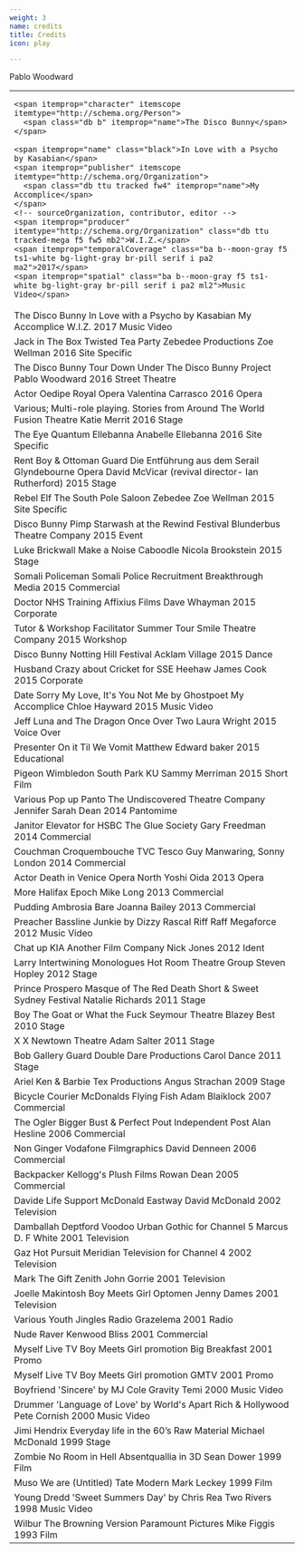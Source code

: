 ```yaml
---
weight: 3
name: credits
title: Credits
icon: play

---
```

<!--

`sameAs`: https://stackoverflow.com/questions/33042229/url-vs-sameas-schema-org#33046277
> Schema.org cannot expect everything to be clustered together nicely on every webpage: https://stackoverflow.com/questions/28888190/schema-org-organization-url-logo-in-one-place-and-social-links-in-another


<span itemscope itemtype="http://schema.org/TheaterEvent">
  <span itemprop="name">Julius Caesar at Shakespeare's Globe</span>
  <span itemprop="location" itemscope itemtype="http://schema.org/PerformingArtsTheater">
    <meta itemprop="name" content="Shakespeare's Globe"/>
    <link itemprop="sameAs" href="http://www.shakespearesglobe.com/"/>
    <meta itemprop="address" content="London, UK"/>

    <span itemprop="performer" content="actor">Pablo Woodward</span>

  </span>
  <span itemprop="offers" itemscope="" itemtype="http://schema.org/Offer">
    !<link itemprop="url" href="/examples/ticket/0012301230123"/>
    <span itemprop="priceCurrency" content="GBP">£</span>
    <span itemprop="price" content></span>
    <span itemprop="validFrom" content="2017-01-01T00:00">2017</span>
  </span>

  <span itemprop="startDate" content="2017-01-01T00:00">2017</span>
  <span itemprop="endDate" content="2017-01-01T00:01">2017</span>
  <span itemprop="availability" content="LimitedAvailability" itemtype="http://schema.org/LimitedAvailability"></span>

  <span itemprop="workPerformed" itemscope="" itemtype="http://schema.org/CreativeWork">
    <span itemprop="description" content="Recorded">Recorded</span>
    <link itemprop="sameAs" href="http://en.wikipedia.org/wiki/Julius_Caesar_(play)"/>
    <link itemprop="sameAs" href="http://worldcat.org/entity/work/id/1807288036"/>
    <span itemprop="creator" itemscope="" itemtype="http://schema.org/Person">
       <meta itemprop="name" content="William Shakespeare"/>
       <link itemprop="sameAs" href="http://en.wikipedia.org/wiki/William_Shakespeare"/>
    </span>
  </span>
</span>
-->

<div class="cf f4">
<span class="dn">Pablo Woodward</span>
<table class="collapse"><!-- table table-hover -->
<tbody>


<tr class="hover-bg-near-white transition">
  <td class="pt3 pb3" itemscope itemtype="http://schema.org/CreativeWork" itemid="https://pablowoodward.com">

    <span itemprop="character" itemscope itemtype="http://schema.org/Person">
      <span class="db b" itemprop="name">The Disco Bunny</span>
    </span>

    <span itemprop="name" class="black">In Love with a Psycho by Kasabian</span>
    <span itemprop="publisher" itemscope itemtype="http://schema.org/Organization">
      <span class="db ttu tracked fw4" itemprop="name">My Accomplice</span>
    </span>
    <!-- sourceOrganization, contributor, editor -->
    <span itemprop="producer" itemtype="http://schema.org/Organization" class="db ttu tracked-mega f5 fw5 mb2">W.I.Z.</span>
    <span itemprop="temporalCoverage" class="ba b--moon-gray f5 ts1-white bg-light-gray br-pill serif i pa2 ma2">2017</span>
    <span itemprop="spatial" class="ba b--moon-gray f5 ts1-white bg-light-gray br-pill serif i pa2 ml2">Music Video</span>

  </td>
</tr>

<tr class="hover-bg-near-white transition">
<td class="pt3 pb3">
  <span itemprop="character" class="db b">The Disco Bunny</span>
  <span itemprop="CreativeWork" class="black">In Love with a Psycho by Kasabian</span>
  <span itemprop="publisher" class="db ttu tracked fw4">My Accomplice</span>
  <!-- sourceOrganization, contributor, editor -->
  <span itemprop="producer" class="db ttu tracked-mega f5 fw5 mb2">W.I.Z.</span>
  <span itemprop="temporalCoverage" class="ba b--moon-gray f5 ts1-white bg-light-gray br-pill serif i pa2 ma2">2017</span>
  <span itemprop="spatial" class="ba b--moon-gray f5 ts1-white bg-light-gray br-pill serif i pa2 ml2">Music Video</span>
</td>
</tr>
<tr class="hover-bg-near-white transition">
<td class="pt3 pb3">
  <span itemprop="character" class="db b">Jack in The Box</span>
  <span itemprop="CreativeWork" class="black">Twisted Tea Party</span>
  <span itemprop="publisher" class="db ttu tracked fw4">Zebedee Productions</span>
  <span itemprop="producer" class="db ttu tracked-mega f5 fw5 mb2">Zoe Wellman</span>
  <span itemprop="temporalCoverage" class="ba b--moon-gray f5 ts1-white bg-light-gray br-pill serif i pa2 ma2">2016</span>
  <span itemprop="spatial" class="ba b--moon-gray f5 ts1-white bg-light-gray br-pill serif i pa2 ml2">Site Specific</span></td>
</tr>
<tr class="hover-bg-near-white transition">
<td class="pt3 pb3">
  <span itemprop="character" class="db b">The Disco Bunny</span>
  <span itemprop="CreativeWork" class="black">Tour Down Under</span>
  <span itemprop="publisher" class="db ttu tracked fw4">The Disco Bunny Project</span>
  <span itemprop="producer" class="db ttu tracked-mega f5 fw5 mb2">Pablo Woodward</span>
  <span itemprop="temporalCoverage" class="ba b--moon-gray f5 ts1-white bg-light-gray br-pill serif i pa2 ma2">2016</span>
  <span itemprop="spatial" class="ba b--moon-gray f5 ts1-white bg-light-gray br-pill serif i pa2 ml2">Street Theatre</span></td>
</tr>
<tr class="hover-bg-near-white transition">
<td class="pt3 pb3">
  <span itemprop="character" class="db b">Actor</span>
  <span itemprop="CreativeWork" class="black">Oedipe</span>
  <span itemprop="publisher" class="db ttu tracked fw4">Royal Opera</span>
  <span itemprop="producer" class="db ttu tracked-mega f5 fw5 mb2">Valentina Carrasco</span>
  <span itemprop="temporalCoverage" class="ba b--moon-gray f5 ts1-white bg-light-gray br-pill serif i pa2 ma2">2016</span>
  <span itemprop="spatial" class="ba b--moon-gray f5 ts1-white bg-light-gray br-pill serif i pa2 ml2">Opera</span></td>
</tr>
<tr class="hover-bg-near-white transition">
<td class="pt3 pb3">
  <span itemprop="character" class="db b">Various; Multi-role playing.</span>
  <span itemprop="CreativeWork" class="black">Stories from Around The World</span>
  <span itemprop="publisher" class="db ttu tracked fw4">Fusion Theatre</span>
  <span itemprop="producer" class="db ttu tracked-mega f5 fw5 mb2">Katie Merrit</span>
  <span itemprop="temporalCoverage" class="ba b--moon-gray f5 ts1-white bg-light-gray br-pill serif i pa2 ma2">2016</span>
  <span itemprop="spatial" class="ba b--moon-gray f5 ts1-white bg-light-gray br-pill serif i pa2 ml2">Stage</span></td>
</tr>
<tr class="hover-bg-near-white transition">
<td class="pt3 pb3">
  <span itemprop="character" class="db b">The Eye</span>
  <span itemprop="CreativeWork" class="black">Quantum</span>
  <span itemprop="publisher" class="db ttu tracked fw4">Ellebanna</span>
  <span itemprop="producer" class="db ttu tracked-mega f5 fw5 mb2">Anabelle Ellebanna</span>
  <span itemprop="temporalCoverage" class="ba b--moon-gray f5 ts1-white bg-light-gray br-pill serif i pa2 ma2">2016</span>
  <span itemprop="spatial" class="ba b--moon-gray f5 ts1-white bg-light-gray br-pill serif i pa2 ml2">Site Specific</span></td>
</tr>
<tr class="hover-bg-near-white transition">
<td class="pt3 pb3">
  <span itemprop="character" class="db b">Rent Boy & Ottoman Guard</span>
  <span itemprop="CreativeWork" class="black">Die Entführung aus dem Serail</span>
  <span itemprop="publisher" class="db ttu tracked fw4">Glyndebourne Opera</span>
  <span itemprop="producer" class="db ttu tracked-mega f5 fw5 mb2">David McVicar (revival director- Ian Rutherford)</span>
  <span itemprop="temporalCoverage" class="ba b--moon-gray f5 ts1-white bg-light-gray br-pill serif i pa2 ma2">2015</span>
  <span itemprop="spatial" class="ba b--moon-gray f5 ts1-white bg-light-gray br-pill serif i pa2 ml2">Stage</span></td>
</tr>
<tr class="hover-bg-near-white transition">
<td class="pt3 pb3">
  <span itemprop="character" class="db b">Rebel Elf</span>
  <span itemprop="CreativeWork" class="black">The South Pole Saloon</span>
  <span itemprop="publisher" class="db ttu tracked fw4">Zebedee</span>
  <span itemprop="producer" class="db ttu tracked-mega f5 fw5 mb2">Zoe Wellman</span>
  <span itemprop="temporalCoverage" class="ba b--moon-gray f5 ts1-white bg-light-gray br-pill serif i pa2 ma2">2015</span>
  <span itemprop="spatial" class="ba b--moon-gray f5 ts1-white bg-light-gray br-pill serif i pa2 ml2">Site Specific</span></td>
</tr>
<tr class="hover-bg-near-white transition">
<td class="pt3 pb3">
  <span itemprop="character" class="db b">Disco Bunny Pimp</span>
  <span itemprop="CreativeWork" class="black">Starwash at the Rewind Festival</span>
  <span itemprop="publisher" class="db ttu tracked fw4">Blunderbus Theatre Company</span>
  <span itemprop="temporalCoverage" class="ba b--moon-gray f5 ts1-white bg-light-gray br-pill serif i pa2 ma2">2015</span>
  <span itemprop="spatial" class="ba b--moon-gray f5 ts1-white bg-light-gray br-pill serif i pa2 ml2">Event</span></td>
</tr>
<tr class="hover-bg-near-white transition">
<td class="pt3 pb3">
  <span itemprop="character" class="db b">Luke Brickwall</span>
  <span itemprop="CreativeWork" class="black">Make a Noise</span>
  <span itemprop="publisher" class="db ttu tracked fw4">Caboodle</span>
  <span itemprop="producer" class="db ttu tracked-mega f5 fw5 mb2">Nicola Brookstein</span>
  <span itemprop="temporalCoverage" class="ba b--moon-gray f5 ts1-white bg-light-gray br-pill serif i pa2 ma2">2015</span>
  <span itemprop="spatial" class="ba b--moon-gray f5 ts1-white bg-light-gray br-pill serif i pa2 ml2">Stage</span></td>
</tr>
<tr class="hover-bg-near-white transition">
<td class="pt3 pb3">
  <span itemprop="character" class="db b">Somali Policeman</span>
  <span itemprop="CreativeWork" class="black">Somali Police Recruitment</span>
  <span itemprop="publisher" class="db ttu tracked fw4">Breakthrough Media</span>
  <span itemprop="temporalCoverage" class="ba b--moon-gray f5 ts1-white bg-light-gray br-pill serif i pa2 ma2">2015</span>
  <span itemprop="spatial" class="ba b--moon-gray f5 ts1-white bg-light-gray br-pill serif i pa2 ml2">Commercial</span></td>
</tr>
<tr class="hover-bg-near-white transition">
<td class="pt3 pb3">
  <span itemprop="character" class="db b">Doctor</span>
  <span itemprop="CreativeWork" class="black">NHS Training</span>
  <span itemprop="publisher" class="db ttu tracked fw4">Affixius Films</span>
  <span itemprop="producer" class="db ttu tracked-mega f5 fw5 mb2">Dave Whayman</span>
  <span itemprop="temporalCoverage" class="ba b--moon-gray f5 ts1-white bg-light-gray br-pill serif i pa2 ma2">2015</span>
  <span itemprop="spatial" class="ba b--moon-gray f5 ts1-white bg-light-gray br-pill serif i pa2 ml2">Corporate</span></td>
</tr>
<tr class="hover-bg-near-white transition">
<td class="pt3 pb3">
  <span itemprop="character" class="db b">Tutor & Workshop Facilitator</span>
  <span itemprop="CreativeWork" class="black">Summer Tour</span>
  <span itemprop="publisher" class="db ttu tracked fw4">Smile Theatre Company</span>
  <span itemprop="temporalCoverage" class="ba b--moon-gray f5 ts1-white bg-light-gray br-pill serif i pa2 ma2">2015</span>
  <span itemprop="spatial" class="ba b--moon-gray f5 ts1-white bg-light-gray br-pill serif i pa2 ml2">Workshop</span></td>
</tr>
<tr class="hover-bg-near-white transition">
<td class="pt3 pb3">
  <span itemprop="character" class="db b">Disco Bunny</span>
  <span itemprop="CreativeWork" class="black">Notting Hill Festival</span>
  <span itemprop="publisher" class="db ttu tracked fw4">Acklam Village</span>
  <span itemprop="temporalCoverage" class="ba b--moon-gray f5 ts1-white bg-light-gray br-pill serif i pa2 ma2">2015</span>
  <span itemprop="spatial" class="ba b--moon-gray f5 ts1-white bg-light-gray br-pill serif i pa2 ml2">Dance</span></td>
</tr>
<tr class="hover-bg-near-white transition">
<td class="pt3 pb3">
  <span itemprop="character" class="db b">Husband</span>
  <span itemprop="CreativeWork" class="black">Crazy about Cricket for SSE</span>
  <span itemprop="publisher" class="db ttu tracked fw4">Heehaw</span>
  <span itemprop="producer" class="db ttu tracked-mega f5 fw5 mb2">James Cook</span>
  <span itemprop="temporalCoverage" class="ba b--moon-gray f5 ts1-white bg-light-gray br-pill serif i pa2 ma2">2015</span>
  <span itemprop="spatial" class="ba b--moon-gray f5 ts1-white bg-light-gray br-pill serif i pa2 ml2">Corporate</span></td>
</tr>
<tr class="hover-bg-near-white transition">
<td class="pt3 pb3">
  <span itemprop="character" class="db b">Date</span>
  <span itemprop="CreativeWork" class="black">Sorry My Love, It's You Not Me by Ghostpoet</span>
  <span itemprop="publisher" class="db ttu tracked fw4">My Accomplice</span>
  <span itemprop="producer" class="db ttu tracked-mega f5 fw5 mb2">Chloe Hayward</span>
  <span itemprop="temporalCoverage" class="ba b--moon-gray f5 ts1-white bg-light-gray br-pill serif i pa2 ma2">2015</span>
  <span itemprop="spatial" class="ba b--moon-gray f5 ts1-white bg-light-gray br-pill serif i pa2 ml2">Music Video</span></td>
</tr>
<tr class="hover-bg-near-white transition">
<td class="pt3 pb3">
  <span itemprop="character" class="db b">Jeff</span>
  <span itemprop="CreativeWork" class="black">Luna and The Dragon</span>
  <span itemprop="publisher" class="db ttu tracked fw4">Once Over Two</span>
  <span itemprop="producer" class="db ttu tracked-mega f5 fw5 mb2">Laura Wright</span>
  <span itemprop="temporalCoverage" class="ba b--moon-gray f5 ts1-white bg-light-gray br-pill serif i pa2 ma2">2015</span>
  <span itemprop="spatial" class="ba b--moon-gray f5 ts1-white bg-light-gray br-pill serif i pa2 ml2">Voice Over</span></td>
</tr>
<tr class="hover-bg-near-white transition">
<td class="pt3 pb3">
  <span itemprop="character" class="db b">Presenter</span>
  <span itemprop="CreativeWork" class="black">On it Til We Vomit</span>
  <span itemprop="producer" class="db ttu tracked-mega f5 fw5 mb2">Matthew Edward baker</span>
  <span itemprop="temporalCoverage" class="ba b--moon-gray f5 ts1-white bg-light-gray br-pill serif i pa2 ma2">2015</span>
  <span itemprop="spatial" class="ba b--moon-gray f5 ts1-white bg-light-gray br-pill serif i pa2 ml2">Educational</span></td>
</tr>
<tr class="hover-bg-near-white transition">
<td class="pt3 pb3">
  <span itemprop="character" class="db b">Pigeon</span>
  <span itemprop="CreativeWork" class="black">Wimbledon South Park</span>
  <span itemprop="publisher" class="db ttu tracked fw4">KU</span>
  <span itemprop="producer" class="db ttu tracked-mega f5 fw5 mb2">Sammy Merriman</span>
  <span itemprop="temporalCoverage" class="ba b--moon-gray f5 ts1-white bg-light-gray br-pill serif i pa2 ma2">2015</span>
  <span itemprop="spatial" class="ba b--moon-gray f5 ts1-white bg-light-gray br-pill serif i pa2 ml2">Short Film</span></td>
</tr>
<tr class="hover-bg-near-white transition">
<td class="pt3 pb3">
  <span itemprop="character" class="db b">Various</span>
  <span itemprop="CreativeWork" class="black">Pop up Panto</span>
  <span itemprop="publisher" class="db ttu tracked fw4">The Undiscovered Theatre Company</span>
  <span itemprop="producer" class="db ttu tracked-mega f5 fw5 mb2">Jennifer Sarah Dean</span>
  <span itemprop="temporalCoverage" class="ba b--moon-gray f5 ts1-white bg-light-gray br-pill serif i pa2 ma2">2014</span>
  <span itemprop="spatial" class="ba b--moon-gray f5 ts1-white bg-light-gray br-pill serif i pa2 ml2">Pantomime</span></td>
</tr>
<tr class="hover-bg-near-white transition">
<td class="pt3 pb3">
  <span itemprop="character" class="db b">Janitor</span>
  <span itemprop="CreativeWork" class="black">Elevator for HSBC</span>
  <span itemprop="publisher" class="db ttu tracked fw4">The Glue Society</span>
  <span itemprop="producer" class="db ttu tracked-mega f5 fw5 mb2">Gary Freedman</span>
  <span itemprop="temporalCoverage" class="ba b--moon-gray f5 ts1-white bg-light-gray br-pill serif i pa2 ma2">2014</span>
  <span itemprop="spatial" class="ba b--moon-gray f5 ts1-white bg-light-gray br-pill serif i pa2 ml2">Commercial</span></td>
</tr>
<tr class="hover-bg-near-white transition">
<td class="pt3 pb3">
  <span itemprop="character" class="db b">Couchman</span>
  <span itemprop="CreativeWork" class="black">Croquembouche TVC</span>
  <span itemprop="publisher" class="db ttu tracked fw4">Tesco</span>
  <span itemprop="producer" class="db ttu tracked-mega f5 fw5 mb2">Guy Manwaring, Sonny London</span>
  <span itemprop="temporalCoverage" class="ba b--moon-gray f5 ts1-white bg-light-gray br-pill serif i pa2 ma2">2014</span>
  <span itemprop="spatial" class="ba b--moon-gray f5 ts1-white bg-light-gray br-pill serif i pa2 ml2">Commercial</span></td>
</tr>
<tr class="hover-bg-near-white transition">
<td class="pt3 pb3">
  <span itemprop="character" class="db b">Actor</span>
  <span itemprop="CreativeWork" class="black">Death in Venice</span>
  <span itemprop="publisher" class="db ttu tracked fw4">Opera North</span>
  <span itemprop="producer" class="db ttu tracked-mega f5 fw5 mb2">Yoshi Oida</span>
  <span itemprop="temporalCoverage" class="ba b--moon-gray f5 ts1-white bg-light-gray br-pill serif i pa2 ma2">2013</span>
  <span itemprop="spatial" class="ba b--moon-gray f5 ts1-white bg-light-gray br-pill serif i pa2 ml2">Opera</span></td>
</tr>
<tr class="hover-bg-near-white transition">
<td class="pt3 pb3">
  <span itemprop="character" class="db b">More</span>
  <span itemprop="CreativeWork" class="black">Halifax</span>
  <span itemprop="publisher" class="db ttu tracked fw4">Epoch</span>
  <span itemprop="producer" class="db ttu tracked-mega f5 fw5 mb2">Mike Long</span>
  <span itemprop="temporalCoverage" class="ba b--moon-gray f5 ts1-white bg-light-gray br-pill serif i pa2 ma2">2013</span>
  <span itemprop="spatial" class="ba b--moon-gray f5 ts1-white bg-light-gray br-pill serif i pa2 ml2">Commercial</span></td>
</tr>
<tr class="hover-bg-near-white transition">
<td class="pt3 pb3">
  <span itemprop="character" class="db b">Pudding</span>
  <span itemprop="CreativeWork" class="black">Ambrosia</span>
  <span itemprop="publisher" class="db ttu tracked fw4">Bare</span>
  <span itemprop="producer" class="db ttu tracked-mega f5 fw5 mb2">Joanna Bailey</span>
  <span itemprop="temporalCoverage" class="ba b--moon-gray f5 ts1-white bg-light-gray br-pill serif i pa2 ma2">2013</span>
  <span itemprop="spatial" class="ba b--moon-gray f5 ts1-white bg-light-gray br-pill serif i pa2 ml2">Commercial</span></td>
</tr>
<tr class="hover-bg-near-white transition">
<td class="pt3 pb3">
  <span itemprop="character" class="db b">Preacher</span>
  <span itemprop="CreativeWork" class="black">Bassline Junkie by Dizzy Rascal</span>
  <span itemprop="publisher" class="db ttu tracked fw4">Riff Raff</span>
  <span itemprop="producer" class="db ttu tracked-mega f5 fw5 mb2">Megaforce</span>
  <span itemprop="temporalCoverage" class="ba b--moon-gray f5 ts1-white bg-light-gray br-pill serif i pa2 ma2">2012</span>
  <span itemprop="spatial" class="ba b--moon-gray f5 ts1-white bg-light-gray br-pill serif i pa2 ml2">Music Video</span></td>
</tr>
<tr class="hover-bg-near-white transition">
<td class="pt3 pb3">
  <span itemprop="character" class="db b">Chat up</span>
  <span itemprop="CreativeWork" class="black">KIA</span>
  <span itemprop="publisher" class="db ttu tracked fw4">Another Film Company</span>
  <span itemprop="producer" class="db ttu tracked-mega f5 fw5 mb2">Nick Jones</span>
  <span itemprop="temporalCoverage" class="ba b--moon-gray f5 ts1-white bg-light-gray br-pill serif i pa2 ma2">2012</span>
  <span itemprop="spatial" class="ba b--moon-gray f5 ts1-white bg-light-gray br-pill serif i pa2 ml2">Ident</span></td>
</tr>
<tr class="hover-bg-near-white transition">
<td class="pt3 pb3">
  <span itemprop="character" class="db b">Larry</span>
  <span itemprop="CreativeWork" class="black">Intertwining Monologues</span>
  <span itemprop="publisher" class="db ttu tracked fw4">Hot Room Theatre Group</span>
  <span itemprop="producer" class="db ttu tracked-mega f5 fw5 mb2">Steven Hopley</span>
  <span itemprop="temporalCoverage" class="ba b--moon-gray f5 ts1-white bg-light-gray br-pill serif i pa2 ma2">2012</span>
  <span itemprop="spatial" class="ba b--moon-gray f5 ts1-white bg-light-gray br-pill serif i pa2 ml2">Stage</span></td>
</tr>
<tr class="hover-bg-near-white transition">
<td class="pt3 pb3">
  <span itemprop="character" class="db b">Prince Prospero</span>
  <span itemprop="CreativeWork" class="black">Masque of The Red Death</span>
  <span itemprop="publisher" class="db ttu tracked fw4">Short & Sweet Sydney Festival</span>
  <span itemprop="producer" class="db ttu tracked-mega f5 fw5 mb2">Natalie Richards</span>
  <span itemprop="temporalCoverage" class="ba b--moon-gray f5 ts1-white bg-light-gray br-pill serif i pa2 ma2">2011</span>
  <span itemprop="spatial" class="ba b--moon-gray f5 ts1-white bg-light-gray br-pill serif i pa2 ml2">Stage</span></td>
</tr>
<tr class="hover-bg-near-white transition">
<td class="pt3 pb3">
  <span itemprop="character" class="db b">Boy</span>
  <span itemprop="CreativeWork" class="black">The Goat or What the Fuck</span>
  <span itemprop="publisher" class="db ttu tracked fw4">Seymour Theatre</span>
  <span itemprop="producer" class="db ttu tracked-mega f5 fw5 mb2">Blazey Best</span>
  <span itemprop="temporalCoverage" class="ba b--moon-gray f5 ts1-white bg-light-gray br-pill serif i pa2 ma2">2010</span>
  <span itemprop="spatial" class="ba b--moon-gray f5 ts1-white bg-light-gray br-pill serif i pa2 ml2">Stage</span></td>
</tr>
<tr class="hover-bg-near-white transition">
<td class="pt3 pb3">
  <span itemprop="character" class="db b">X</span>
  <span itemprop="CreativeWork" class="black">X</span>
  <span itemprop="publisher" class="db ttu tracked fw4">Newtown Theatre</span>
  <span itemprop="producer" class="db ttu tracked-mega f5 fw5 mb2">Adam Salter</span>
  <span itemprop="temporalCoverage" class="ba b--moon-gray f5 ts1-white bg-light-gray br-pill serif i pa2 ma2">2011</span>
  <span itemprop="spatial" class="ba b--moon-gray f5 ts1-white bg-light-gray br-pill serif i pa2 ml2">Stage</span></td>
</tr>
<tr class="hover-bg-near-white transition">
<td class="pt3 pb3">
  <span itemprop="character" class="db b">Bob</span>
  <span itemprop="CreativeWork" class="black">Gallery Guard</span>
  <span itemprop="publisher" class="db ttu tracked fw4">Double Dare Productions</span>
  <span itemprop="producer" class="db ttu tracked-mega f5 fw5 mb2">Carol Dance</span>
  <span itemprop="temporalCoverage" class="ba b--moon-gray f5 ts1-white bg-light-gray br-pill serif i pa2 ma2">2011</span>
  <span itemprop="spatial" class="ba b--moon-gray f5 ts1-white bg-light-gray br-pill serif i pa2 ml2">Stage</span></td>
</tr>
<tr class="hover-bg-near-white transition">
<td class="pt3 pb3">
  <span itemprop="character" class="db b">Ariel</span>
  <span itemprop="CreativeWork" class="black">Ken & Barbie</span>
  <span itemprop="publisher" class="db ttu tracked fw4">Tex Productions</span>
  <span itemprop="producer" class="db ttu tracked-mega f5 fw5 mb2">Angus Strachan</span>
  <span itemprop="temporalCoverage" class="ba b--moon-gray f5 ts1-white bg-light-gray br-pill serif i pa2 ma2">2009</span>
  <span itemprop="spatial" class="ba b--moon-gray f5 ts1-white bg-light-gray br-pill serif i pa2 ml2">Stage</span></td>
</tr>
<tr class="hover-bg-near-white transition">
<td class="pt3 pb3">
  <span itemprop="character" class="db b">Bicycle Courier</span>
  <span itemprop="CreativeWork" class="black">McDonalds</span>
  <span itemprop="publisher" class="db ttu tracked fw4">Flying Fish</span>
  <span itemprop="producer" class="db ttu tracked-mega f5 fw5 mb2">Adam Blaiklock</span>
  <span itemprop="temporalCoverage" class="ba b--moon-gray f5 ts1-white bg-light-gray br-pill serif i pa2 ma2">2007</span>
  <span itemprop="spatial" class="ba b--moon-gray f5 ts1-white bg-light-gray br-pill serif i pa2 ml2">Commercial</span></td>
</tr>
<tr class="hover-bg-near-white transition">
<td class="pt3 pb3">
  <span itemprop="character" class="db b">The Ogler</span>
  <span itemprop="CreativeWork" class="black">Bigger Bust & Perfect Pout</span>
  <span itemprop="publisher" class="db ttu tracked fw4">Independent Post</span>
  <span itemprop="producer" class="db ttu tracked-mega f5 fw5 mb2">Alan Hesline</span>
  <span itemprop="temporalCoverage" class="ba b--moon-gray f5 ts1-white bg-light-gray br-pill serif i pa2 ma2">2006</span>
  <span itemprop="spatial" class="ba b--moon-gray f5 ts1-white bg-light-gray br-pill serif i pa2 ml2">Commercial</span></td>
</tr>
<tr class="hover-bg-near-white transition">
<td class="pt3 pb3">
  <span itemprop="character" class="db b">Non Ginger</span>
  <span itemprop="CreativeWork" class="black">Vodafone</span>
  <span itemprop="publisher" class="db ttu tracked fw4">Filmgraphics</span>
  <span itemprop="producer" class="db ttu tracked-mega f5 fw5 mb2">David Denneen</span>
  <span itemprop="temporalCoverage" class="ba b--moon-gray f5 ts1-white bg-light-gray br-pill serif i pa2 ma2">2006</span>
  <span itemprop="spatial" class="ba b--moon-gray f5 ts1-white bg-light-gray br-pill serif i pa2 ml2">Commercial</span></td>
</tr>
<tr class="hover-bg-near-white transition">
<td class="pt3 pb3">
  <span itemprop="character" class="db b">Backpacker</span>
  <span itemprop="CreativeWork" class="black">Kellogg's</span>
  <span itemprop="publisher" class="db ttu tracked fw4">Plush Films</span>
  <span itemprop="producer" class="db ttu tracked-mega f5 fw5 mb2">Rowan Dean</span>
  <span itemprop="temporalCoverage" class="ba b--moon-gray f5 ts1-white bg-light-gray br-pill serif i pa2 ma2">2005</span>
  <span itemprop="spatial" class="ba b--moon-gray f5 ts1-white bg-light-gray br-pill serif i pa2 ml2">Commercial</span></td>
</tr>
<tr class="hover-bg-near-white transition">
<td class="pt3 pb3">
  <span itemprop="character" class="db b">Davide</span>
  <span itemprop="CreativeWork" class="black">Life Support</span>
  <span itemprop="publisher" class="db ttu tracked fw4">McDonald Eastway</span>
  <span itemprop="producer" class="db ttu tracked-mega f5 fw5 mb2">David McDonald</span>
  <span itemprop="temporalCoverage" class="ba b--moon-gray f5 ts1-white bg-light-gray br-pill serif i pa2 ma2">2002</span>
  <span itemprop="spatial" class="ba b--moon-gray f5 ts1-white bg-light-gray br-pill serif i pa2 ml2">Television</span></td>
</tr>
<tr class="hover-bg-near-white transition">
<td class="pt3 pb3">
  <span itemprop="character" class="db b">Damballah</span>
  <span itemprop="CreativeWork" class="black">Deptford Voodoo</span>
  <span itemprop="publisher" class="db ttu tracked fw4">Urban Gothic for Channel 5</span>
  <span itemprop="producer" class="db ttu tracked-mega f5 fw5 mb2">Marcus D. F White</span>
  <span itemprop="temporalCoverage" class="ba b--moon-gray f5 ts1-white bg-light-gray br-pill serif i pa2 ma2">2001</span>
  <span itemprop="spatial" class="ba b--moon-gray f5 ts1-white bg-light-gray br-pill serif i pa2 ml2">Television</span></td>
</tr>
<tr class="hover-bg-near-white transition">
<td class="pt3 pb3">
  <span itemprop="character" class="db b">Gaz</span>
  <span itemprop="CreativeWork" class="black">Hot Pursuit</span>
  <span itemprop="publisher" class="db ttu tracked fw4">Meridian Television for Channel 4</span>
  <span itemprop="temporalCoverage" class="ba b--moon-gray f5 ts1-white bg-light-gray br-pill serif i pa2 ma2">2002</span>
  <span itemprop="spatial" class="ba b--moon-gray f5 ts1-white bg-light-gray br-pill serif i pa2 ml2">Television</span></td>
</tr>
<tr class="hover-bg-near-white transition">
<td class="pt3 pb3">
  <span itemprop="character" class="db b">Mark</span>
  <span itemprop="CreativeWork" class="black">The Gift</span>
  <span itemprop="publisher" class="db ttu tracked fw4">Zenith</span>
  <span itemprop="producer" class="db ttu tracked-mega f5 fw5 mb2">John Gorrie</span>
  <span itemprop="temporalCoverage" class="ba b--moon-gray f5 ts1-white bg-light-gray br-pill serif i pa2 ma2">2001</span>
  <span itemprop="spatial" class="ba b--moon-gray f5 ts1-white bg-light-gray br-pill serif i pa2 ml2">Television</span></td>
</tr>
<tr class="hover-bg-near-white transition">
<td class="pt3 pb3">
  <span itemprop="character" class="db b">Joelle Makintosh</span>
  <span itemprop="CreativeWork" class="black">Boy Meets Girl</span>
  <span itemprop="publisher" class="db ttu tracked fw4">Optomen</span>
  <span itemprop="producer" class="db ttu tracked-mega f5 fw5 mb2">Jenny Dames</span>
  <span itemprop="temporalCoverage" class="ba b--moon-gray f5 ts1-white bg-light-gray br-pill serif i pa2 ma2">2001</span>
  <span itemprop="spatial" class="ba b--moon-gray f5 ts1-white bg-light-gray br-pill serif i pa2 ml2">Television</span></td>
</tr>
<tr class="hover-bg-near-white transition">
<td class="pt3 pb3">
  <span itemprop="character" class="db b">Various</span>
  <span itemprop="CreativeWork" class="black">Youth Jingles</span>
  <span itemprop="publisher" class="db ttu tracked fw4">Radio Grazelema</span>
  <span itemprop="temporalCoverage" class="ba b--moon-gray f5 ts1-white bg-light-gray br-pill serif i pa2 ma2">2001</span>
  <span itemprop="spatial" class="ba b--moon-gray f5 ts1-white bg-light-gray br-pill serif i pa2 ml2">Radio</span></td>
</tr>
<tr class="hover-bg-near-white transition">
<td class="pt3 pb3">
  <span itemprop="character" class="db b">Nude Raver</span>
  <span itemprop="CreativeWork" class="black">Kenwood</span>
  <span itemprop="publisher" class="db ttu tracked fw4">Bliss</span>
  <span itemprop="temporalCoverage" class="ba b--moon-gray f5 ts1-white bg-light-gray br-pill serif i pa2 ma2">2001</span>
  <span itemprop="spatial" class="ba b--moon-gray f5 ts1-white bg-light-gray br-pill serif i pa2 ml2">Commercial</span></td>
</tr>
<tr class="hover-bg-near-white transition">
<td class="pt3 pb3">
  <span itemprop="character" class="db b">Myself</span>
  <span itemprop="CreativeWork" class="black">Live TV Boy Meets Girl promotion</span>
  <span itemprop="publisher" class="db ttu tracked fw4">Big Breakfast</span>
  <span itemprop="temporalCoverage" class="ba b--moon-gray f5 ts1-white bg-light-gray br-pill serif i pa2 ma2">2001</span>
  <span itemprop="spatial" class="ba b--moon-gray f5 ts1-white bg-light-gray br-pill serif i pa2 ml2">Promo</span></td>
</tr>
<tr class="hover-bg-near-white transition">
<td class="pt3 pb3">
  <span itemprop="character" class="db b">Myself</span>
  <span itemprop="CreativeWork" class="black">Live TV Boy Meets Girl promotion</span>
  <span itemprop="publisher" class="db ttu tracked fw4">GMTV</span>
  <span itemprop="temporalCoverage" class="ba b--moon-gray f5 ts1-white bg-light-gray br-pill serif i pa2 ma2">2001</span>
  <span itemprop="spatial" class="ba b--moon-gray f5 ts1-white bg-light-gray br-pill serif i pa2 ml2">Promo</span></td>
</tr>
<tr class="hover-bg-near-white transition">
<td class="pt3 pb3">
  <span itemprop="character" class="db b">Boyfriend</span>
  <span itemprop="CreativeWork" class="black">'Sincere' by MJ Cole</span>
  <span itemprop="publisher" class="db ttu tracked fw4">Gravity</span>
  <span itemprop="producer" class="db ttu tracked-mega f5 fw5 mb2">Temi</span>
  <span itemprop="temporalCoverage" class="ba b--moon-gray f5 ts1-white bg-light-gray br-pill serif i pa2 ma2">2000</span>
  <span itemprop="spatial" class="ba b--moon-gray f5 ts1-white bg-light-gray br-pill serif i pa2 ml2">Music Video</span></td>
</tr>
<tr class="hover-bg-near-white transition">
<td class="pt3 pb3">
  <span itemprop="character" class="db b">Drummer</span>
  <span itemprop="CreativeWork" class="black">'Language of Love' by World's Apart</span>
  <span itemprop="publisher" class="db ttu tracked fw4">Rich & Hollywood</span>
  <span itemprop="producer" class="db ttu tracked-mega f5 fw5 mb2">Pete Cornish</span>
  <span itemprop="temporalCoverage" class="ba b--moon-gray f5 ts1-white bg-light-gray br-pill serif i pa2 ma2">2000</span>
  <span itemprop="spatial" class="ba b--moon-gray f5 ts1-white bg-light-gray br-pill serif i pa2 ml2">Music Video</span></td>
</tr>
<tr class="hover-bg-near-white transition">
<td class="pt3 pb3">
  <span itemprop="character" class="db b">Jimi Hendrix</span>
  <span itemprop="CreativeWork" class="black">Everyday life in the 60’s</span>
  <span itemprop="publisher" class="db ttu tracked fw4">Raw Material</span>
  <span itemprop="producer" class="db ttu tracked-mega f5 fw5 mb2">Michael McDonald</span>
  <span itemprop="temporalCoverage" class="ba b--moon-gray f5 ts1-white bg-light-gray br-pill serif i pa2 ma2">1999</span>
  <span itemprop="spatial" class="ba b--moon-gray f5 ts1-white bg-light-gray br-pill serif i pa2 ml2">Stage</span></td>
</tr>
<tr class="hover-bg-near-white transition">
<td class="pt3 pb3">
  <span itemprop="character" class="db b">Zombie</span>
  <span itemprop="CreativeWork" class="black">No Room in Hell</span>
  <span itemprop="publisher" class="db ttu tracked fw4">Absentquallia in 3D</span>
  <span itemprop="producer" class="db ttu tracked-mega f5 fw5 mb2">Sean Dower</span>
  <span itemprop="temporalCoverage" class="ba b--moon-gray f5 ts1-white bg-light-gray br-pill serif i pa2 ma2">1999</span>
  <span itemprop="spatial" class="ba b--moon-gray f5 ts1-white bg-light-gray br-pill serif i pa2 ml2">Film</span></td>
</tr>
<tr class="hover-bg-near-white transition">
<td class="pt3 pb3">
  <span itemprop="character" class="db b">Muso</span>
  <span itemprop="CreativeWork" class="black">We are (Untitled)</span>
  <span itemprop="publisher" class="db ttu tracked fw4">Tate Modern</span>
  <span itemprop="producer" class="db ttu tracked-mega f5 fw5 mb2">Mark Leckey</span>
  <span itemprop="temporalCoverage" class="ba b--moon-gray f5 ts1-white bg-light-gray br-pill serif i pa2 ma2">1999</span>
  <span itemprop="spatial" class="ba b--moon-gray f5 ts1-white bg-light-gray br-pill serif i pa2 ml2">Film</span></td>
</tr>
<tr class="hover-bg-near-white transition">
<td class="pt3 pb3">
  <span itemprop="character" class="db b">Young Dredd</span>
  <span itemprop="CreativeWork" class="black">'Sweet Summers Day' by Chris Rea</span>
  <span itemprop="publisher" class="db ttu tracked fw4">Two Rivers</span>
  <span itemprop="temporalCoverage" class="ba b--moon-gray f5 ts1-white bg-light-gray br-pill serif i pa2 ma2">1998</span>
  <span itemprop="spatial" class="ba b--moon-gray f5 ts1-white bg-light-gray br-pill serif i pa2 ml2">Music Video</span></td>
</tr>
<tr class="hover-bg-near-white transition">
<td class="pt3 pb3">
  <span itemprop="character" class="db b">Wilbur</span>
  <span itemprop="CreativeWork" class="black">The Browning Version</span>
  <span itemprop="publisher" class="db ttu tracked fw4">Paramount Pictures</span>
  <span itemprop="producer" class="db ttu tracked-mega f5 fw5 mb2">Mike Figgis</span>
  <span itemprop="temporalCoverage" class="ba b--moon-gray f5 ts1-white bg-light-gray br-pill serif i pa2 ma2">1993</span>
  <span itemprop="spatial" class="ba b--moon-gray f5 ts1-white bg-light-gray br-pill serif i pa2 ml2">Film</span></td>
</tr>
</tbody>
</table>
</div>
